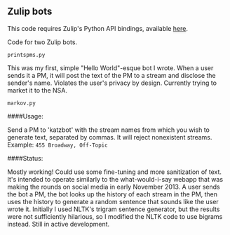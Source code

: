 Zulip bots
---------------

This code requires Zulip's Python API bindings, available [here](https://zulip.com/api/).

Code for two Zulip bots.

`printspms.py`

This was my first, simple "Hello World"-esque bot I wrote. When a user sends it a PM, it will post the text of the PM to a stream and disclose the sender's name. Violates the user's privacy by design. Currently trying to market it to the NSA.

`markov.py`

####Usage:

Send a PM to 'katzbot' with the stream names from which you wish to generate text, separated by commas. It will reject nonexistent streams. Example: 
`455 Broadway, Off-Topic`

####Status:

Mostly working! Could use some fine-tuning and more sanitization of text. It's intended to operate similarly to the what-would-i-say webapp that was making the rounds on social media in early November 2013. A user sends the bot a PM, the bot looks up the history of each stream in the PM, then uses the history to generate a random sentence that sounds like the user wrote it. Initially I used NLTK's trigram sentence generator, but the results were not sufficiently hilarious, so I modified the NLTK code to use bigrams instead. Still in active development.